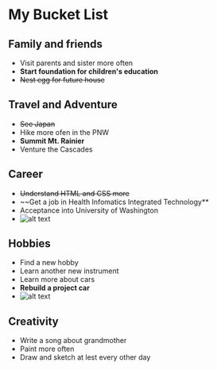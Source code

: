 # My Bucket List

## Family and friends
 * Visit parents and sister more often
 * **__Start foundation for children's education__**
 * ~~Nest egg for future house~~

## Travel and Adventure
 * ~~See Japan~~
 * Hike more ofen in the PNW
 * **Summit Mt. Rainier**
 * Venture the Cascades
 
## Career
 * ~~Understand HTML and CSS more~~
 * ~~Get a job in Health Infomatics Integrated Technology**
 * Acceptance into University of Washington
 * ![alt text](http://25.media.tumblr.com/tumblr_lx005xcDx91r6e98do1_500.gif)

## Hobbies
 * Find a new hobby
 * Learn another new instrument
 * Learn more about cars
 * __Rebuild a project car__
 * ![alt text](https://tse3.mm.bing.net/th?id=OIP.Mfc28c26660207159f99d12c397c5853co0&pid=15.1&P=0&w=313&h=177)
 
## Creativity
* Write a song about grandmother
* Paint more often
* Draw and sketch at lest every other day
